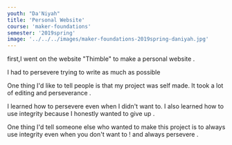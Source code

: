 ```yaml
---
youth: "Da'Niyah"
title: 'Personal Website'
course: 'maker-foundations'
semester: '2019spring'
image: '../../../images/maker-foundations-2019spring-daniyah.jpg'
---
```


first,I went on the website "Thimble" to make a personal website .

I had to persevere trying to write as much as possible

One thing I'd like to tell people is that my project was self made. It took a lot of editing and perseverance .

I learned how to persevere even when I didn't want to. I also learned how to use integrity because I honestly wanted to give up .

One thing I'd tell someone else who wanted to make this project is to always use integrity even when you don't want to ! and always persevere .
